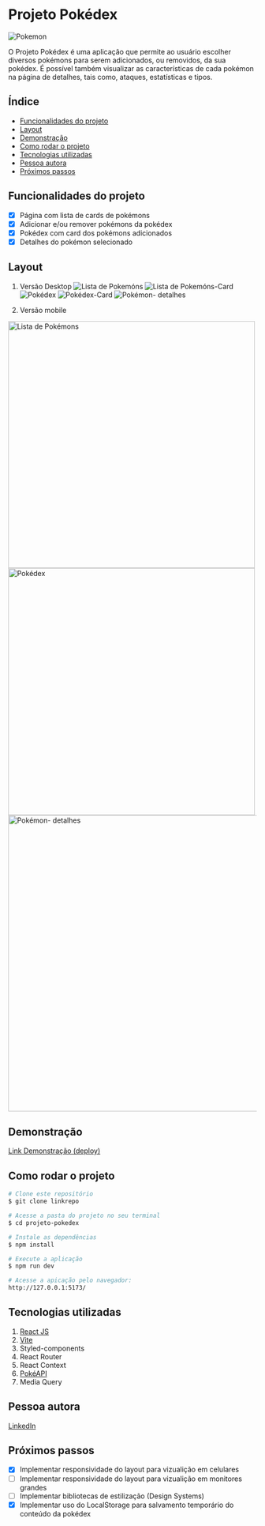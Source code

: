 # Projeto Pokédex

![Pokemon](./src/assets/images/pokemons-logo-header.svg)

O Projeto Pokédex é uma aplicação que permite ao usuário escolher diversos pokémons para serem adicionados, ou removidos, da sua pokédex. É possível também visualizar as características de cada pokémon na página de detalhes, tais como, ataques, estatísticas e tipos.

## Índice
- <a href="#funcionalidades">Funcionalidades do projeto</a>
- <a href="#layout">Layout</a>
- <a href="#demonstração">Demonstração</a>
- <a href="#rodar">Como rodar o projeto</a>
- <a href="#tecnologias-utilizadas"> Tecnologias utilizadas</a>
- <a href="#autora">Pessoa autora</a>
- <a href="#proximos-passos">Próximos passos</a>

## Funcionalidades do projeto

 - [x] Página com lista de cards de pokémons
 - [x] Adicionar e/ou remover pokémons da pokédex
 - [x] Pokédex com card dos pokémons adicionados
 - [x] Detalhes do pokémon selecionado

## Layout
1. Versão Desktop
![Lista de Pokemóns](./src/assets/images/readme/layout-pokemonlist.png)
![Lista de Pokemóns-Card](./src/assets/images/readme/layout-pokemonList-card.png)
![Pokédex](./src/assets/images/readme/layout-pokedex.png)
![Pokédex-Card](./src/assets/images/readme/layout-pokedex-card.png)
![Pokémon- detalhes](./src/assets/images/readme/layout-pokemondetails.png)

2. Versão mobile
<img src="./src/assets/images/readme/mobile-pokemonList.png" alt="Lista de Pokémons" height=500px>
<img src="./src/assets/images/readme/mobile-pokedex.png" alt="Pokédex" height=500px>
<br/>
<img src="./src/assets/images/readme/mobile-details.png" alt="Pokémon- detalhes" height=600px>

## Demonstração

[Link Demonstração (deploy)](https://light-horn.surge.sh/) 

## Como rodar o projeto
```bash
# Clone este repositório
$ git clone linkrepo

# Acesse a pasta do projeto no seu terminal
$ cd projeto-pokedex

# Instale as dependências
$ npm install

# Execute a aplicação 
$ npm run dev

# Acesse a apicação pelo navegador:
http://127.0.0.1:5173/
```

## Tecnologias utilizadas
1. [React JS](https://react.dev/)
2. [Vite](https://vitejs.dev/)
3. Styled-components
4. React Router
5. React Context
6. [PokéAPI](https://pokeapi.co/)
7. Media Query

## Pessoa autora 
[LinkedIn](https://www.linkedin.com/in/julia-silva-borges/)

## Próximos passos
 - [X] Implementar responsividade do layout para vizualição em celulares
 - [ ] Implementar responsividade do layout para vizualição em monitores grandes
 - [ ] Implementar bibliotecas de estilização (Design Systems)
 - [X] Implementar uso do LocalStorage para salvamento temporário do conteúdo da pokédex
